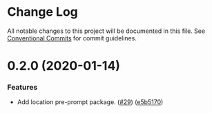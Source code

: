# Change Log

All notable changes to this project will be documented in this file.
See [Conventional Commits](https://conventionalcommits.org) for commit guidelines.

# 0.2.0 (2020-01-14)


### Features

* Add location pre-prompt package. ([#29](https://git.faithlife.dev/Logos/FaithlifeEquipment/issues/29)) ([e5b5170](https://git.faithlife.dev/Logos/FaithlifeEquipment/commits/e5b51708d07fd72bc1ccd6df65a35d53ef6cdaf3))
